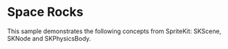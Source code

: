 Space Rocks
===================

This sample demonstrates the following concepts from SpriteKit: SKScene, SKNode and SKPhysicsBody.

